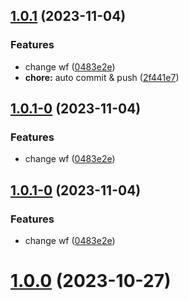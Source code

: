 ## [1.0.1](https://github.com/heibaikn/mono-repo/compare/v1.0.2...v1.0.1) (2023-11-04)


### Features

* change wf ([0483e2e](https://github.com/heibaikn/mono-repo/commit/0483e2ea7c419c78aec540455876815a0fa47d5a))
* **chore:** auto commit & push ([2f441e7](https://github.com/heibaikn/mono-repo/commit/2f441e743ea223e33f95df34828713c8b6a4e5c2))



## [1.0.1-0](https://github.com/heibaikn/mono-repo/compare/v1.0.2...v1.0.1-0) (2023-11-04)


### Features

* change wf ([0483e2e](https://github.com/heibaikn/mono-repo/commit/0483e2ea7c419c78aec540455876815a0fa47d5a))



## [1.0.1-0](https://github.com/heibaikn/mono-repo/compare/v1.0.2...v1.0.1-0) (2023-11-04)


### Features

* change wf ([0483e2e](https://github.com/heibaikn/mono-repo/commit/0483e2ea7c419c78aec540455876815a0fa47d5a))



# [1.0.0](https://github.com/heibaikn/mono-repo/compare/v0.0.1...v1.0.0) (2023-10-27)



